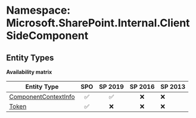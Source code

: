 # Namespace: Microsoft.SharePoint.Internal.ClientSideComponent

## Entity Types

**Availability matrix**

Entity Type | SPO | SP 2019 | SP 2016 | SP 2013
----------|:---:|:-------:|:-------:|:-------
[ComponentContextInfo](./EntityTypes/ComponentContextInfo.md) | ✅ | ✅ | ❌ | ❌
[Token](./EntityTypes/Token.md) | ✅ | ❌ | ❌ | ❌
